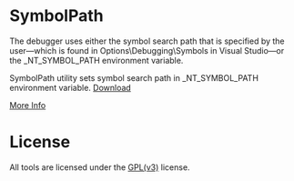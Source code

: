 # SymbolPath
The debugger uses either the symbol search path that is specified by the user—which is found in Options\Debugging\Symbols in Visual Studio—or the _NT_SYMBOL_PATH environment variable. 

SymbolPath utility sets symbol search path in _NT_SYMBOL_PATH environment variable. [Download](https://github.com/abhishekgoenka/tools-and-utilities/blob/master/tools/binaries/SymbolPath.exe) 

[More Info](https://github.com/abhishekgoenka/tools-and-utilities/tree/master/tools/SymbolPath/SymbolPath.Console)

# License
All tools are licensed under the [GPL(v3)](https://www.gnu.org/licenses/gpl-3.0.en.html) license.